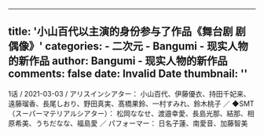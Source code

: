 
---
title: '小山百代以主演的身份参与了作品《舞台剧 剧偶像》'
categories: 
    - 二次元
    - Bangumi - 现实人物的新作品
author: Bangumi - 现实人物的新作品
comments: false
date: Invalid Date
thumbnail: ''
---

<div>   
1话 / 2021-03-03 / アリスインシアター： 小山百代、伊藤優衣、持田千妃来、遠藤瑠香、長尾しおり、野田真実、髙橋果鈴、一村すみれ、鈴木桃子 ／ ◆SMT（スーパーマテリアルシアター）： 松岡ななせ、渡邉幸愛、長島光那、結那、相原希美、うちだなな、福島愛 ／ パフォーマー： 日名子蓮、南愛音、加藤智美   
</div>
            